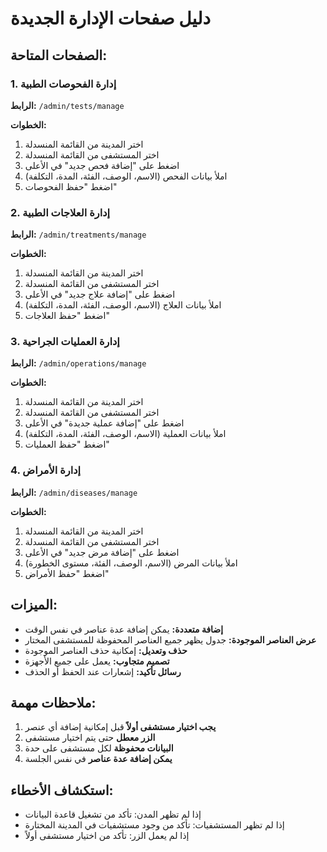 # دليل صفحات الإدارة الجديدة

## الصفحات المتاحة:

### 1. إدارة الفحوصات الطبية
**الرابط:** `/admin/tests/manage`

**الخطوات:**
1. اختر المدينة من القائمة المنسدلة
2. اختر المستشفى من القائمة المنسدلة
3. اضغط على "إضافة فحص جديد" في الأعلى
4. املأ بيانات الفحص (الاسم، الوصف، الفئة، المدة، التكلفة)
5. اضغط "حفظ الفحوصات"

### 2. إدارة العلاجات الطبية
**الرابط:** `/admin/treatments/manage`

**الخطوات:**
1. اختر المدينة من القائمة المنسدلة
2. اختر المستشفى من القائمة المنسدلة
3. اضغط على "إضافة علاج جديد" في الأعلى
4. املأ بيانات العلاج (الاسم، الوصف، الفئة، المدة، التكلفة)
5. اضغط "حفظ العلاجات"

### 3. إدارة العمليات الجراحية
**الرابط:** `/admin/operations/manage`

**الخطوات:**
1. اختر المدينة من القائمة المنسدلة
2. اختر المستشفى من القائمة المنسدلة
3. اضغط على "إضافة عملية جديدة" في الأعلى
4. املأ بيانات العملية (الاسم، الوصف، الفئة، المدة، التكلفة)
5. اضغط "حفظ العمليات"

### 4. إدارة الأمراض
**الرابط:** `/admin/diseases/manage`

**الخطوات:**
1. اختر المدينة من القائمة المنسدلة
2. اختر المستشفى من القائمة المنسدلة
3. اضغط على "إضافة مرض جديد" في الأعلى
4. املأ بيانات المرض (الاسم، الوصف، الفئة، مستوى الخطورة)
5. اضغط "حفظ الأمراض"

## الميزات:

- **إضافة متعددة:** يمكن إضافة عدة عناصر في نفس الوقت
- **عرض العناصر الموجودة:** جدول يظهر جميع العناصر المحفوظة للمستشفى المختار
- **حذف وتعديل:** إمكانية حذف العناصر الموجودة
- **تصميم متجاوب:** يعمل على جميع الأجهزة
- **رسائل تأكيد:** إشعارات عند الحفظ أو الحذف

## ملاحظات مهمة:

1. **يجب اختيار مستشفى أولاً** قبل إمكانية إضافة أي عنصر
2. **الزر معطل** حتى يتم اختيار مستشفى
3. **البيانات محفوظة** لكل مستشفى على حدة
4. **يمكن إضافة عدة عناصر** في نفس الجلسة

## استكشاف الأخطاء:

- إذا لم تظهر المدن: تأكد من تشغيل قاعدة البيانات
- إذا لم تظهر المستشفيات: تأكد من وجود مستشفيات في المدينة المختارة
- إذا لم يعمل الزر: تأكد من اختيار مستشفى أولاً
